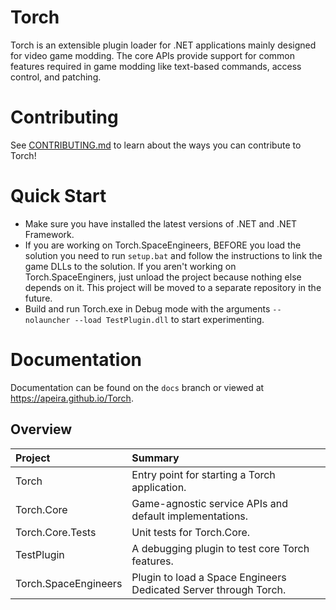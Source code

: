 # Torch
Torch is an extensible plugin loader for .NET applications mainly designed for video game modding.
The core APIs provide support for common features required in game modding like text-based
commands, access control, and patching.

# Contributing
See [CONTRIBUTING.md](CONTRIBUTING.md) to learn about the ways you can contribute to Torch!

# Quick Start
* Make sure you have installed the latest versions of .NET and .NET Framework.
* If you are working on Torch.SpaceEngineers, BEFORE you load the solution you need to run `setup.bat`
  and follow the instructions to link the game DLLs to the solution. If you aren't working on Torch.SpaceEnginers,
  just unload the project because nothing else depends on it. This project will be moved to a separate repository
  in the future.
* Build and run Torch.exe in Debug mode with the arguments `--nolauncher --load TestPlugin.dll` to start experimenting.

# Documentation
Documentation can be found on the `docs` branch or viewed at https://apeira.github.io/Torch.

## Overview
| Project              | Summary
| :---                 | :---
| Torch                | Entry point for starting a Torch application. 
| Torch.Core           | Game-agnostic service APIs and default implementations.
| Torch.Core.Tests     | Unit tests for Torch.Core.
| TestPlugin           | A debugging plugin to test core Torch features.
| Torch.SpaceEngineers | Plugin to load a Space Engineers Dedicated Server through Torch.

